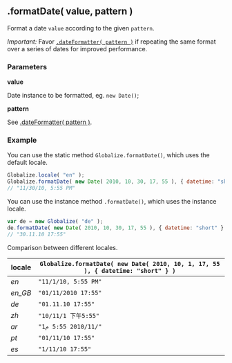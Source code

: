 ## .formatDate( value, pattern )

Format a date `value` according to the given `pattern`.

*Important:* Favor [`.dateFormatter( pattern )`](./date-formatter.md) if
repeating the same format over a series of dates for improved performance.

### Parameters

**value**

Date instance to be formatted, eg. `new Date()`;

**pattern**

See [.dateFormatter( pattern )](./date-formatter.md).

### Example

You can use the static method `Globalize.formatDate()`, which uses the default
locale.

```javascript
Globalize.locale( "en" );
Globalize.formatDate( new Date( 2010, 10, 30, 17, 55 ), { datetime: "short" } );
// "11/30/10, 5:55 PM"
```

You can use the instance method `.formatDate()`, which uses the instance locale.

```javascript
var de = new Globalize( "de" );
de.formatDate( new Date( 2010, 10, 30, 17, 55 ), { datetime: "short" } );
// "30.11.10 17:55"
```

Comparison between different locales.

| locale | `Globalize.formatDate( new Date( 2010, 10, 1, 17, 55 ), { datetime: "short" } )` |
| --- | --- |
| *en* | `"11/1/10, 5:55 PM"` |
| *en_GB* | `"01/11/2010 17:55"` |
| *de* | `"01.11.10 17:55"` |
| *zh* | `"10/11/1 下午5:55"` |
| *ar* | `"1‏/11‏/2010 5:55 م"` |
| *pt* | `"01/11/10 17:55"` |
| *es* | `"1/11/10 17:55"` |
